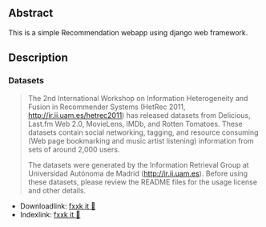 ## Abstract
This is a simple Recommendation webapp using django web framework.

## Description
### Datasets
> The 2nd International Workshop on Information Heterogeneity and Fusion in Recommender Systems (HetRec 2011, http://ir.ii.uam.es/hetrec2011) has released datasets from Delicious, Last.fm Web 2.0, MovieLens, IMDb, and Rotten Tomatoes. These datasets contain social networking, tagging, and resource consuming (Web page bookmarking and music artist listening) information from sets of around 2,000 users.
>
> The datasets were generated by the Information Retrieval Group at Universidad Autónoma de Madrid (http://ir.ii.uam.es). Before using these datasets, please review the README files for the usage license and other details.

- Downloadlink: [fxxk it 🖖](http://files.grouplens.org/datasets/hetrec2011/hetrec2011-delicious-2k.zip)
- Indexlink: [fxxk it 🤙](https://grouplens.org/datasets/hetrec-2011/)

